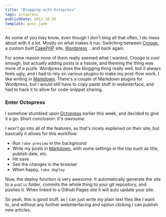 ```yaml
---
title: "Blogging with Octopress"
tags: octopress
publishDate: 2012-10-26
template: post.jade
---
```


As some of you may know, even though I don't blog all that often, I do mess about with it a lot. Mostly on what makes it run. Switching between [Croogo](http://croogo.org), a custom built [CakePHP](http://cakephp.org) site, [Wordpress](http://wordpress.org) .. and back again.

For some reason none of them really seemed what I wanted. Croogo is cool enough, but actually adding posts is a hassle, and theming the thing was more of a puzle. Wordpress does the blogging thing really well, but it always feels ugly, and I had to rely on various plugins to make my post-flow work. I like writing in [Markdown](http://daringfireball.net/projects/markdown/). There's a couple of Markdown plugins for Wordpress, but I would still have to copy paste stuff in webinterface, and had to hack it to allow for code-snippet sharing.

### Enter Octopress

I somehow stumbled upon [Octopress](http://octopress.org) earlier this week, and decided to give it a go. Short conclusion: *It's awesome*.

I won't go into all of the features, as that's nicely explained on their site, but basically it allows for this workflow:

- Run `rake preview` in the background
- Write my posts in [Markdown](http://daringfireball.net/projects/markdown/), with some settings in the top such as title, publish date, etc.
- Hit save
- See the changes in the browser
- When happy, `rake deploy`

Now, the deploy function is very awesome. It automatically generate the site to a `public` folder, commits the whole thing to your git repository, and pushes it. When linked to a Github Pages site it will auto update your site.

So yeah, this is good stuff, as I can just write my plain text files like I want to, and without any further webinterfacing and option clicking I can publish new articles.
